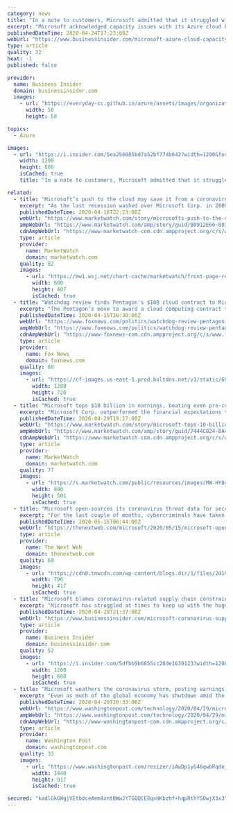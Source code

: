 ```yaml
---
category: news
title: "In a note to customers, Microsoft admitted that it struggled with cloud issues during the coronavirus crisis and vowed to fix them"
excerpt: "Microsoft acknowledged capacity issues with its Azure cloud business and said it's taking steps to make sure it can meet surges in demand."
publishedDateTime: 2020-04-24T17:23:00Z
webUrl: "https://www.businessinsider.com/microsoft-azure-cloud-capacity-issues-coronavirus-crisis-2020-4"
type: article
quality: 32
heat: -1
published: false

provider:
  name: Business Insider
  domain: businessinsider.com
  images:
    - url: "https://everyday-cc.github.io/azure/assets/images/organizations/businessinsider.com-50x50.jpg"
      width: 50
      height: 50

topics:
  - Azure

images:
  - url: "https://i.insider.com/5ea256085bd7a52bf774b642?width=1200&format=jpeg"
    width: 1200
    height: 600
    isCached: true
    title: "In a note to customers, Microsoft admitted that it struggled with cloud issues during the coronavirus crisis and vowed to fix them"

related:
  - title: "Microsoft’s push to the cloud may save it from a coronavirus crash"
    excerpt: "As the last recession washed over Microsoft Corp. in 2009, the company’s sales and earnings declined in the same year for the only time in the tech"
    publishedDateTime: 2020-04-16T22:23:00Z
    webUrl: "https://www.marketwatch.com/story/microsofts-push-to-the-cloud-may-save-it-from-a-coronavirus-crash-2020-04-16"
    ampWebUrl: "https://www.marketwatch.com/amp/story/guid/B0912E66-8017-11EA-ACD4-37694A66548C"
    cdnAmpWebUrl: "https://www-marketwatch-com.cdn.ampproject.org/c/s/www.marketwatch.com/amp/story/guid/B0912E66-8017-11EA-ACD4-37694A66548C"
    type: article
    provider:
      name: MarketWatch
      domain: marketwatch.com
    quality: 82
    images:
      - url: "https://mw1.wsj.net/chart-cache/marketwatch/front-page-retina/bd417d2bb9774649b11deb114ebf1b24_600x407.png"
        width: 600
        height: 407
        isCached: true
  - title: "Watchdog review finds Pentagon's $10B cloud contract to Microsoft was legal"
    excerpt: "The Pentagon’s move to award a cloud computing contract to Microsoft estimated to be around $10 billion was in line with legal and government purchasing standards, according to a review by a government watchdog released on Wednesday."
    publishedDateTime: 2020-04-15T20:38:00Z
    webUrl: "https://www.foxnews.com/politics/watchdog-review-pentagon-microsoft-cloud-contract-legal"
    ampWebUrl: "https://www.foxnews.com/politics/watchdog-review-pentagon-microsoft-cloud-contract-legal.amp"
    cdnAmpWebUrl: "https://www-foxnews-com.cdn.ampproject.org/c/s/www.foxnews.com/politics/watchdog-review-pentagon-microsoft-cloud-contract-legal.amp"
    type: article
    provider:
      name: Fox News
      domain: foxnews.com
    quality: 80
    images:
      - url: "https://cf-images.us-east-1.prod.boltdns.net/v1/static/694940094001/8d9fd65a-cbde-44cd-8be7-69ca1b916d0b/6161526e-62a1-46df-9a5e-9c833fb50275/1280x720/match/image.jpg"
        width: 1280
        height: 720
        isCached: true
  - title: "Microsoft tops $10 billion in earnings, beating even pre-coronavirus expectations"
    excerpt: "Microsoft Corp. outperformed the financial expectations that it faced even before the coronavirus in an earnings report Wednesday, sending shares"
    publishedDateTime: 2020-04-29T19:17:00Z
    webUrl: "https://www.marketwatch.com/story/microsoft-tops-10-billion-in-earnings-beating-even-pre-coronavirus-expectations-2020-04-29"
    ampWebUrl: "https://www.marketwatch.com/amp/story/guid/7444C824-8A48-11EA-805E-BE7772630DE1"
    cdnAmpWebUrl: "https://www-marketwatch-com.cdn.ampproject.org/c/s/www.marketwatch.com/amp/story/guid/7444C824-8A48-11EA-805E-BE7772630DE1"
    type: article
    provider:
      name: MarketWatch
      domain: marketwatch.com
    quality: 77
    images:
      - url: "https://s.marketwatch.com/public/resources/images/MW-HY843_Micros_ZH_20200122191821.jpg"
        width: 890
        height: 501
        isCached: true
  - title: "Microsoft open-sources its coronavirus threat data for security researchers"
    excerpt: "For the last couple of months, cybercriminals have taken advantage of the coronavirus pandemic to launch a series of attacks on individuals and companies, with a COVID-19 angle. In order to fight these threats,"
    publishedDateTime: 2020-05-15T06:44:00Z
    webUrl: "https://thenextweb.com/microsoft/2020/05/15/microsoft-open-sources-its-coronavirus-related-threat-data/"
    type: article
    provider:
      name: The Next Web
      domain: thenextweb.com
    quality: 60
    images:
      - url: "https://cdn0.tnwcdn.com/wp-content/blogs.dir/1/files/2019/11/microsoft-hed-796x417.jpg"
        width: 796
        height: 417
        isCached: true
  - title: "Microsoft blames coronavirus-related supply chain constraints for its cloud capacity issues"
    excerpt: "Microsoft has struggled at times to keep up with the huge demand for its cloud services, as people work from home more."
    publishedDateTime: 2020-04-29T21:37:00Z
    webUrl: "https://www.businessinsider.com/microsoft-coronavirus-supply-chain-constraints-2020-4"
    type: article
    provider:
      name: Business Insider
      domain: businessinsider.com
    quality: 52
    images:
      - url: "https://i.insider.com/5dfbb9b6855cc26de1630123?width=1200&format=jpeg"
        width: 1200
        height: 600
        isCached: true
  - title: "Microsoft weathers the coronavirus storm, posting earnings boost from its cloud business"
    excerpt: "Even as much of the global economy has shutdown amid the coronavirus pandemic, Microsoft recorded huge revenue gains in its fiscal third quarter as homebound workers turned to its cloud-computing services to get their jobs done."
    publishedDateTime: 2020-04-29T20:33:00Z
    webUrl: "https://www.washingtonpost.com/technology/2020/04/29/microsoft-earnings-coronavirus/"
    ampWebUrl: "https://www.washingtonpost.com/technology/2020/04/29/microsoft-earnings-coronavirus/?outputType=amp"
    cdnAmpWebUrl: "https://www-washingtonpost-com.cdn.ampproject.org/c/s/www.washingtonpost.com/technology/2020/04/29/microsoft-earnings-coronavirus/?outputType=amp"
    type: article
    provider:
      name: Washington Post
      domain: washingtonpost.com
    quality: 33
    images:
      - url: "https://www.washingtonpost.com/resizer/iAwDp1yG46qwbRqde_rAAu43rKI=/1440x0/smart/arc-anglerfish-washpost-prod-washpost.s3.amazonaws.com/public/RBIUICTQDUI6TEZRGC6FQNXURY.jpg"
        width: 1440
        height: 917
        isCached: true

secured: "kadlGkGWgjVEtbdceAem4xntBWwJYTGQQCE8qxHKbzhf+hqpRthYSOwjX3x3Y0OGR8UQUg3QVVJHH2TWbj8wG6L4jB8hlu5kOEcl5gW9Zz+692iUpyoJvOhxMEO0O3YOanKEJdrmS9oIcaAZG97qWDtLzof15GfsllTHRE2GJthxCeglxR1+t1zqVjkwTPK1HPv2/2NIDHBAaqL3tYBUB3pm6OF/BGUGTGqAwE/UI3NkCi3Xq2pnIB3oqbm64PhlV9pfyoHUZQ04ASsR2DxS3Y9tZjmiPLRXuQ8yfn/GMj7j7y7I1jNVKRU7q/kieV/6Tw5+q3W2cZLOCYFCRlFVy9B2RPHztsQF9pULa2NuG+ZGLYX7NxMhriEKVsL9JrfrrFeXA6iBUS30fyWPe3sRgiLWtP0kYDufYGZKb/Fr3ZnZH0onLaJbtc8u1NHhLBF3Lb8tbA+RcNt4yH/m6E5YhL0yf8ekSri0T/o3Nk+bKlY=;x7i4ZRcK0q3+KyPqTbak3w=="
---
```


